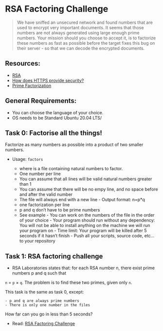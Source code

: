 # RSA Factoring Challenge
> We have sniffed an unsecured network and found numbers that are used to encrypt very important documents. It seems that those numbers are not always generated using large enough prime numbers. Your mission should you choose to accept it, is to factorize these numbers as fast as possible before the target fixes this bug on their server - so that we can decode the encrypted documents.

## Resources:
- [RSA](https://alx-intranet.hbtn.io/rltoken/VvijGiyWnPt8LDZjICgl1w)
- [How does HTTPS provide security?](https://alx-intranet.hbtn.io/rltoken/vNd9XWDEu1mgexyIGDMaXQ)
- [Prime Factorization](https://alx-intranet.hbtn.io/rltoken/kYixcru2uFRtLzb29NjiHg)

## General Requirements:
- You can choose the language of your choice.
- OS needs to be Standard Ubuntu 20.04 LTS/

## Task 0: Factorise all the things!
Factorize as many numbers as possible into a product of two smaller numbers.

   - Usage: ```factors``` <file>
        - where <file> is a file containing natural numbers to factor.
        - One number per line
        - You can assume that all lines will be valid natural numbers greater than 1
        - You can assume that there will be no empy line, and no space before and after the valid number
        - The file will always end with a new line
    - Output format: n=p*q
        - one factorization per line
        - p and q don’t have to be prime numbers
        - See example
    - You can work on the numbers of the file in the order of your choice
    - Your program should run without any dependency: You will not be able to install anything on the machine we will run your program on
    - Time limit: Your program will be killed after 5 seconds if it hasn’t finish
    - Push all your scripts, source code, etc… to your repository

## Task 1: RSA factoring challenge
- RSA Laboratories states that: for each RSA number n, there exist prime numbers p and q such that

```n``` = ```p``` × ```q```. The problem is to find these two primes, given only ```n```.

This task is the same as task 0, except:

    - p and q are always prime numbers
    - There is only one number in the files

How far can you go in less than 5 seconds?

- Read: [RSA Factoring Challenge](https://alx-intranet.hbtn.io/rltoken/Cn9Lq_kKNpNx4dmvFMuwgQ)
